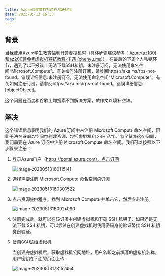 ```yaml
---
title: Azure创建虚拟机过程解决报错
date: 2023-05-13 16:33 
tags:
---
```

<head>
  <meta name="referrer" content="no-referrer" />
</head>

## 背景

当我使用Azure学生教育福利开通虚拟机时（具体步骤建议参考：[Azure(az100)和az200建免费虚拟机避抗教程-尘遇 (chenyu.me)](https://chenyu.me/1715.html)），在最后的下载个人私钥环节，遇到了以下报错：无法下载SSH私钥。未注册订阅，无法使用命名空间“Microsoft.Compute"。有关如何注册订阅，请参阅https://aka.ms/rps-not-found。错误详细信息:未注册订阅，无法使用命名空间“Microsoft.Compute"。有关如何注册订阅，请参阅https://aka.ms/rps-not-found。错误详细信息: [objectObject]。

这个问题在百度和谷歌上均搜索不到解决方案，故作文以填补空缺。

## 解决

这个错误信息表明我们的 Azure 订阅中未注册 Microsoft.Compute 命名空间，因此无法在该命名空间中创建资源，包括虚拟机和  SSH 私钥。为了解决这个问题，我们需要在 Azure 订阅中注册 Microsoft.Compute 命名空间。我们可以按照以下步骤来注册：

1. 登录Azure门户（https://portal.azure.com），点击订阅

   ![image-20230513160115141](https://gitee.com/Marches7/piture-bed/raw/master/img/image-20230513160115141.png)

2. 选择需要注册 Microsoft.Compute 命名空间的订阅

   ![image-20230513160303522](https://gitee.com/Marches7/piture-bed/raw/master/img/image-20230513160303522.png)

3. 点击资源提供程序，找到 Microsoft.Compute 并单击它，然后点击注册。

   ![image-20230513160924090](https://gitee.com/Marches7/piture-bed/raw/master/img/image-20230513160924090.png)

4. 注册完成后，就可以在该订阅中创建虚拟机和下载 SSH 私钥了，如果还是无法下载 SSH 私钥，可以尝试在创建虚拟机时使用密码身份验证替代 SSH 私钥身份验证。

5. 使用SSH连接虚拟机

   当创建完虚拟机后，获取虚拟机公网地址，用户名即之前填写的虚拟机名称，用户密钥在下面的页面上传

   ![image-20230513173152454](https://gitee.com/Marches7/piture-bed/raw/master/img/image-20230513173152454.png)